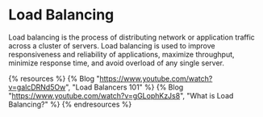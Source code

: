 # Load Balancing

Load balancing is the process of distributing network or application traffic across a cluster of servers. Load balancing is used to improve responsiveness and reliability of applications, maximize throughput, minimize response time, and avoid overload of any single server.

{% resources %}
  {% Blog "https://www.youtube.com/watch?v=galcDRNd5Ow", "Load Balancers 101" %}
  {% Blog "https://www.youtube.com/watch?v=gGLophKzJs8", "What is Load Balancing?" %}
{% endresources %}
